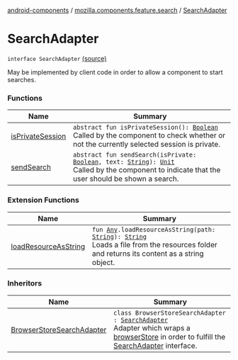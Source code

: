 [android-components](../../index.md) / [mozilla.components.feature.search](../index.md) / [SearchAdapter](./index.md)

# SearchAdapter

`interface SearchAdapter` [(source)](https://github.com/mozilla-mobile/android-components/blob/master/components/feature/search/src/main/java/mozilla/components/feature/search/SearchAdapter.kt#L10)

May be implemented by client code in order to allow a component to start searches.

### Functions

| Name | Summary |
|---|---|
| [isPrivateSession](is-private-session.md) | `abstract fun isPrivateSession(): `[`Boolean`](https://kotlinlang.org/api/latest/jvm/stdlib/kotlin/-boolean/index.html)<br>Called by the component to check whether or not the currently selected session is private. |
| [sendSearch](send-search.md) | `abstract fun sendSearch(isPrivate: `[`Boolean`](https://kotlinlang.org/api/latest/jvm/stdlib/kotlin/-boolean/index.html)`, text: `[`String`](https://kotlinlang.org/api/latest/jvm/stdlib/kotlin/-string/index.html)`): `[`Unit`](https://kotlinlang.org/api/latest/jvm/stdlib/kotlin/-unit/index.html)<br>Called by the component to indicate that the user should be shown a search. |

### Extension Functions

| Name | Summary |
|---|---|
| [loadResourceAsString](../../mozilla.components.support.test.file/kotlin.-any/load-resource-as-string.md) | `fun `[`Any`](https://kotlinlang.org/api/latest/jvm/stdlib/kotlin/-any/index.html)`.loadResourceAsString(path: `[`String`](https://kotlinlang.org/api/latest/jvm/stdlib/kotlin/-string/index.html)`): `[`String`](https://kotlinlang.org/api/latest/jvm/stdlib/kotlin/-string/index.html)<br>Loads a file from the resources folder and returns its content as a string object. |

### Inheritors

| Name | Summary |
|---|---|
| [BrowserStoreSearchAdapter](../-browser-store-search-adapter/index.md) | `class BrowserStoreSearchAdapter : `[`SearchAdapter`](./index.md)<br>Adapter which wraps a [browserStore](#) in order to fulfill the [SearchAdapter](./index.md) interface. |
